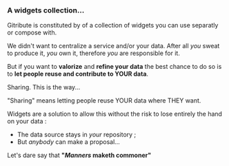 
### A widgets collection...

Gitribute is constituted by of a collection of widgets you can use separatly or compose with.

We didn't want to centralize a service and/or your data. After all _you_ sweat to produce it, _you_ own it, therefore _you_ are responsible for it.

But if you want to **valorize** and **refine your data** the best chance to do so is to **let people reuse and contribute to YOUR data**.

Sharing. This is the way...

"Sharing" means letting people reuse YOUR data where THEY want.

Widgets are a solution to allow this without the risk to lose entirely the hand on your data :

- The data source stays in _your_ repository ;
- But _anybody_ can make a proposal...

Let's dare say that **"_Manners_ maketh commoner"**
